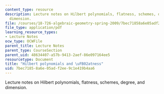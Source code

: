 ```yaml
---
content_type: resource
description: Lecture notes on Hilbert polynomials, flatness, schemes, degree, and
  dimension.
file: /courses/18-726-algebraic-geometry-spring-2009/7bec71858a6e05adf2ee9c1e419b4aa6_MIT18_726s09_lec20_hilbpoly.pdf
file_type: application/pdf
learning_resource_types:
- Lecture Notes
ocw_type: OCWFile
parent_title: Lecture Notes
parent_type: CourseSection
parent_uid: 48634407-a57b-9413-2aef-86e097164ee5
resourcetype: Document
title: "Hilbert polynomials and \uFB02atness"
uid: 7bec7185-8a6e-05ad-f2ee-9c1e419b4aa6
---
```

Lecture notes on Hilbert polynomials, flatness, schemes, degree, and dimension.

